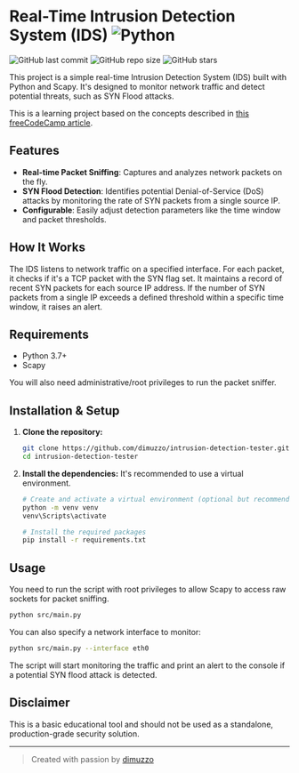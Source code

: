 # Real-Time Intrusion Detection System (IDS)  <img src="https://img.shields.io/badge/Python-3776AB?style=for-the-badge&logo=python&logoColor=white" alt="Python"/>

![GitHub last commit](https://img.shields.io/github/last-commit/dimuzzo/arduino-exercises?style=flat-square&logo=github&label=Last%20Commit)
![GitHub repo size](https://img.shields.io/github/repo-size/dimuzzo/arduino-exercises?style=flat-square&logo=github&label=Repo%20Size)
![GitHub stars](https://img.shields.io/github/stars/dimuzzo/arduino-exercises?style=flat-square&logo=github&label=Stars)

This project is a simple real-time Intrusion Detection System (IDS) built with Python and Scapy. It's designed to monitor network traffic and detect potential threats, such as SYN Flood attacks.

This is a learning project based on the concepts described in [this freeCodeCamp article](https://www.freecodecamp.org/news/build-a-real-time-intrusion-detection-system-with-python/).

## Features

-   **Real-time Packet Sniffing**: Captures and analyzes network packets on the fly.
-   **SYN Flood Detection**: Identifies potential Denial-of-Service (DoS) attacks by monitoring the rate of SYN packets from a single source IP.
-   **Configurable**: Easily adjust detection parameters like the time window and packet thresholds.

## How It Works

The IDS listens to network traffic on a specified interface. For each packet, it checks if it's a TCP packet with the SYN flag set. It maintains a record of recent SYN packets for each source IP address. If the number of SYN packets from a single IP exceeds a defined threshold within a specific time window, it raises an alert.

## Requirements

-   Python 3.7+
-   Scapy

You will also need administrative/root privileges to run the packet sniffer.

## Installation & Setup

1.  **Clone the repository:**
    ```bash
    git clone https://github.com/dimuzzo/intrusion-detection-tester.git
    cd intrusion-detection-tester
    ```

2.  **Install the dependencies:**
    It's recommended to use a virtual environment.
    ```bash
    # Create and activate a virtual environment (optional but recommended)
    python -m venv venv
    venv\Scripts\activate

    # Install the required packages
    pip install -r requirements.txt
    ```

## Usage

You need to run the script with root privileges to allow Scapy to access raw sockets for packet sniffing.

```bash
python src/main.py
```

You can also specify a network interface to monitor:

```bash
python src/main.py --interface eth0
```

The script will start monitoring the traffic and print an alert to the console if a potential SYN flood attack is detected.

## Disclaimer

This is a basic educational tool and should not be used as a standalone, production-grade security solution.

---

> Created with passion by [dimuzzo](https://github.com/dimuzzo)

